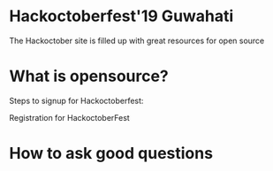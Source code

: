 # Hackoctoberfest'19 Guwahati

The Hackoctober site is filled up with great resources for open source

# What is opensource?

Steps to signup for Hackoctoberfest:

Registration for HackoctoberFest

# How to ask good questions